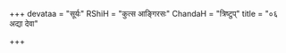 +++
devataa = "सूर्यः"
RShiH = "कुत्स आङ्गिरसः"
ChandaH = "त्रिष्टुप्"
title = "०६ अद्या देवा"

+++
